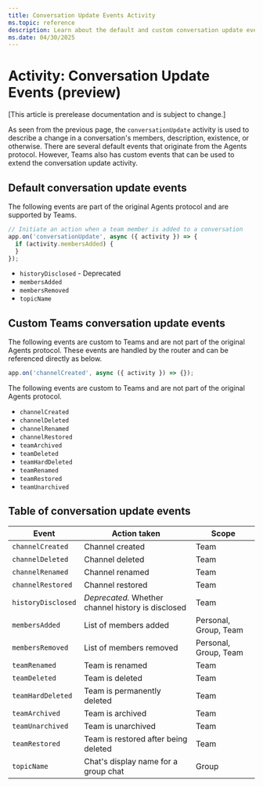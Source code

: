 ```yaml
---
title: Conversation Update Events Activity
ms.topic: reference
description: Learn about the default and custom conversation update events.
ms.date: 04/30/2025
---
```


# Activity: Conversation Update Events (preview)

[This article is prerelease documentation and is subject to change.]

As seen from the previous page, the `conversationUpdate` activity is used to describe a change in a conversation's members, description, existence, or otherwise. There are several default events that originate from the Agents protocol. However, Teams also has custom events that can be used to extend the conversation update activity.

## Default conversation update events

The following events are part of the original Agents protocol and are supported by Teams.

```typescript
// Initiate an action when a team member is added to a conversation
app.on('conversationUpdate', async ({ activity }) => {
  if (activity.membersAdded) {
  }
});
```

- `historyDisclosed` - Deprecated
- `membersAdded`
- `membersRemoved`
- `topicName`

## Custom Teams conversation update events

The following events are custom to Teams and are not part of the original Agents protocol. These events are handled by the router and can be referenced directly as below.

```typescript
app.on('channelCreated', async ({ activity }) => {});
```

The following events are custom to Teams and are not part of the original Agents protocol.

- `channelCreated`
- `channelDeleted`
- `channelRenamed`
- `channelRestored`
- `teamArchived`
- `teamDeleted`
- `teamHardDeleted`
- `teamRenamed`
- `teamRestored`
- `teamUnarchived`

## Table of conversation update events

| Event | Action taken | Scope |
| --- | --- | --- |
| `channelCreated`   | Channel created                                    | Team                  |
| `channelDeleted`   | Channel deleted                                    | Team                  |
| `channelRenamed`   | Channel renamed                                    | Team                  |
| `channelRestored`  | Channel restored                                   | Team                  |
| `historyDisclosed` | _Deprecated._ Whether channel history is disclosed | Team                  |
| `membersAdded`     | List of members added                              | Personal, Group, Team |
| `membersRemoved`   | List of members removed                            | Personal, Group, Team |
| `teamRenamed`      | Team is renamed                                    | Team                  |
| `teamDeleted`      | Team is deleted                                    | Team                  |
| `teamHardDeleted`  | Team is permanently deleted                        | Team                  |
| `teamArchived`     | Team is archived                                   | Team                  |
| `teamUnarchived`   | Team is unarchived                                 | Team                  |
| `teamRestored`     | Team is restored after being deleted               | Team                  |
| `topicName`        | Chat's display name for a group chat               | Group                 |
